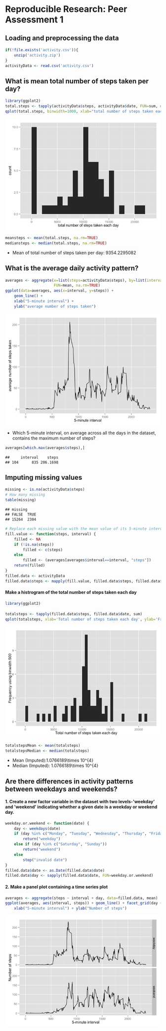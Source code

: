 # Reproducible Research: Peer Assessment 1


## Loading and preprocessing the data


```r
if(!file.exists('activity.csv')){
    unzip('activity.zip')
}
activityData <- read.csv('activity.csv')
```

## What is mean total number of steps taken per day?


```r
library(ggplot2)
total.steps <- tapply(activityData$steps, activityData$date, FUN=sum, na.rm=TRUE)
qplot(total.steps, binwidth=1000, xlab="total number of steps taken each day")
```

![](PA1_template_files/figure-html/unnamed-chunk-2-1.png) 

```r
meansteps <- mean(total.steps, na.rm=TRUE)
mediansteps <- median(total.steps, na.rm=TRUE)
```
* Mean of total number of steps taken per day: 9354.2295082

## What is the average daily activity pattern?

```r
averages <- aggregate(x=list(steps=activityData$steps), by=list(interval=activityData$interval),
                      FUN=mean, na.rm=TRUE)
ggplot(data=averages, aes(x=interval, y=steps)) +
    geom_line() +
    xlab("5-minute interval") +
    ylab("average number of steps taken")
```

![](PA1_template_files/figure-html/unnamed-chunk-3-1.png) 

* Which 5-minute interval, on average across all the days in the dataset, contains the maximum number of steps?


```r
averages[which.max(averages$steps),]
```

```
##     interval    steps
## 104      835 206.1698
```

## Imputing missing values



```r
missing <- is.na(activityData$steps)
# How many missing
table(missing)
```

```
## missing
## FALSE  TRUE 
## 15264  2304
```



```r
# Replace each missing value with the mean value of its 5-minute interval
fill.value <- function(steps, interval) {
    filled <- NA
    if (!is.na(steps))
        filled <- c(steps)
    else
        filled <- (averages[averages$interval==interval, "steps"])
    return(filled)
}
filled.data <- activityData
filled.data$steps <- mapply(fill.value, filled.data$steps, filled.data$interval)
```



#### Make a histrogram of the total number of steps taken each day


```r
library(ggplot2)

totalsteps <- tapply(filled.data$steps, filled.data$date, sum)
qplot(totalsteps, xlab='Total number of steps taken each day', ylab='Frequency using binwidth 500', binwidth=500)
```

![](PA1_template_files/figure-html/unnamed-chunk-7-1.png) 

```r
totalstepsMean <- mean(totalsteps)
totalstepsMedian <- median(totalsteps)
```

* Mean (Imputed):1.0766189\times 10^{4}
* Median (Imputed): 1.0766189\times 10^{4}


## Are there differences in activity patterns between weekdays and weekends?


#### 1. Create a new factor variable in the dataset with two levels-'weekday' and 'weekend' indicating whether a given date is a weekday or weekend day.



```r
weekday.or.weekend <- function(date) {
    day <- weekdays(date)
    if (day %in% c("Monday", "Tuesday", "Wednesday", "Thursday", "Friday"))
        return("weekday")
    else if (day %in% c("Saturday", "Sunday"))
        return("weekend")
    else
        stop("invalid date")
}
filled.data$date <- as.Date(filled.data$date)
filled.data$day <- sapply(filled.data$date, FUN=weekday.or.weekend)
```

#### 2. Make a panel plot containing a time series plot


```r
averages <- aggregate(steps ~ interval + day, data=filled.data, mean)
ggplot(averages, aes(interval, steps)) + geom_line() + facet_grid(day ~ .) +
    xlab("5-minute interval") + ylab("Number of steps")
```

![](PA1_template_files/figure-html/unnamed-chunk-9-1.png) 
